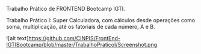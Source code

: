 Trabalho Prático de FRONTEND Bootcamp IGTI.

Trabalho Prático I: Super Calculadora, com cálculos desde operações como soma, multiplicação, até os fatoriais de cada número, A e B.

![alt text]https://github.com/CINPIS/FrontEnd-IGTIBootcamp/blob/master/TrabalhoPraticoI/Screenshot.png
